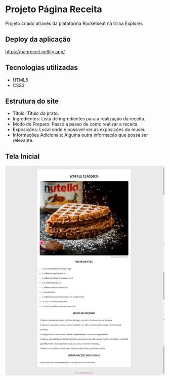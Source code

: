 # Projeto Página Receita
Projeto criado através da plataforma Rocketseat na trilha Explorer.
## Deploy da aplicação

https://pagreceit.netlify.app/

## Tecnologias utilizadas

+ HTML5
+ CSS3

## Estrutura do site

+ Título: Título do prato.
+ Ingredientes: Lista de ingredientes para a realização da receita.
+ Modo de Preparo: Passo a passo de como realizar a receita.
+ Exposições: Local onde é possível ver as exposições do museu.
+ Informações Adicionais: Alguma outra informação que possa ser relevante.

## Tela Inicial 

<img src="img/waffle_screenchot.jpeg">
